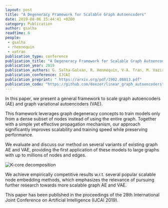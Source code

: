 ```yaml
---
layout: post
title: "A Degeneracy Framework for Scalable Graph Autoencoders"
date: 2019-08-06 15:44:41 +0200
category: Publication
author: gsalha
readtime: 6
people:
 - gsalha
 - rhennequin
 - vatran
publication_type: conference
publication_title: "A Degeneracy Framework for Scalable Graph Autoencoders"
publication_year: 2019
publication_authors: G. Salha-Galvan, R. Hennequin, V-A. Tran, M. Vazirgiannis
publication_conference: IJCAI
publication_preprint: " https://arxiv.org/pdf/1902.08813.pdf"
publication_code: "https://github.com/deezer/linear_graph_autoencoders"
---
```


In this paper, we present a general framework to scale graph autoencoders (AE) and graph variational autoencoders (VAE).

This framework leverages graph degeneracy concepts to train models only from a dense subset of nodes instead of using the entire graph. Together with a simple yet effective propagation mechanism, our approach significantly improves scalability and training speed while preserving performance.

We evaluate and discuss our method on several variants of existing graph AE and VAE, providing the first application of these models to large graphs with up to millions of nodes and edges.

<div class="publication-illustration">
    <img
        src="{{ '/static/images/publis/salha19ijcai/ijcaisummary.png' | prepend: site.url }}"
        alt="K-core decomposition"/>
</div>

We achieve empirically competitive results w.r.t. several popular scalable node embedding methods, which emphasizes the relevance of pursuing further research towards more scalable graph AE and VAE.

This paper has been published in the proceedings of the 28th International Joint Conference on Artificial Intelligence (IJCAI 2019).